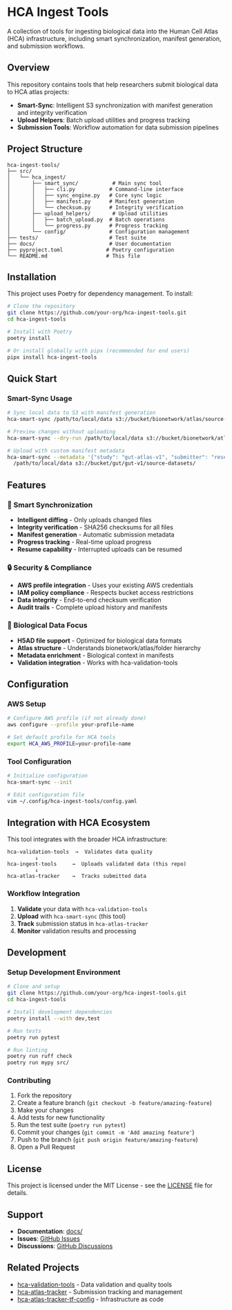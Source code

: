 # HCA Ingest Tools

A collection of tools for ingesting biological data into the Human Cell Atlas (HCA) infrastructure, including smart synchronization, manifest generation, and submission workflows.

## Overview

This repository contains tools that help researchers submit biological data to HCA atlas projects:

- **Smart-Sync**: Intelligent S3 synchronization with manifest generation and integrity verification
- **Upload Helpers**: Batch upload utilities and progress tracking
- **Submission Tools**: Workflow automation for data submission pipelines

## Project Structure

```
hca-ingest-tools/
├── src/
│   └── hca_ingest/
│       ├── smart_sync/           # Main sync tool
│       │   ├── cli.py           # Command-line interface
│       │   ├── sync_engine.py   # Core sync logic
│       │   ├── manifest.py      # Manifest generation
│       │   └── checksum.py      # Integrity verification
│       ├── upload_helpers/       # Upload utilities
│       │   ├── batch_upload.py  # Batch operations
│       │   └── progress.py      # Progress tracking
│       └── config/              # Configuration management
├── tests/                       # Test suite
├── docs/                        # User documentation
├── pyproject.toml              # Poetry configuration
└── README.md                   # This file
```

## Installation

This project uses Poetry for dependency management. To install:

```bash
# Clone the repository
git clone https://github.com/your-org/hca-ingest-tools.git
cd hca-ingest-tools

# Install with Poetry
poetry install

# Or install globally with pipx (recommended for end users)
pipx install hca-ingest-tools
```

## Quick Start

### Smart-Sync Usage

```bash
# Sync local data to S3 with manifest generation
hca-smart-sync /path/to/local/data s3://bucket/bionetwork/atlas/source-datasets/

# Preview changes without uploading
hca-smart-sync --dry-run /path/to/local/data s3://bucket/bionetwork/atlas/source-datasets/

# Upload with custom manifest metadata
hca-smart-sync --metadata '{"study": "gut-atlas-v1", "submitter": "researcher@university.edu"}' \
  /path/to/local/data s3://bucket/gut/gut-v1/source-datasets/
```

## Features

### 🚀 Smart Synchronization
- **Intelligent diffing** - Only uploads changed files
- **Integrity verification** - SHA256 checksums for all files
- **Manifest generation** - Automatic submission metadata
- **Progress tracking** - Real-time upload progress
- **Resume capability** - Interrupted uploads can be resumed

### 🔒 Security & Compliance
- **AWS profile integration** - Uses your existing AWS credentials
- **IAM policy compliance** - Respects bucket access restrictions
- **Data integrity** - End-to-end checksum verification
- **Audit trails** - Complete upload history and manifests

### 🧬 Biological Data Focus
- **H5AD file support** - Optimized for biological data formats
- **Atlas structure** - Understands bionetwork/atlas/folder hierarchy
- **Metadata enrichment** - Biological context in manifests
- **Validation integration** - Works with hca-validation-tools

## Configuration

### AWS Setup

```bash
# Configure AWS profile (if not already done)
aws configure --profile your-profile-name

# Set default profile for HCA tools
export HCA_AWS_PROFILE=your-profile-name
```

### Tool Configuration

```bash
# Initialize configuration
hca-smart-sync --init

# Edit configuration file
vim ~/.config/hca-ingest-tools/config.yaml
```

## Integration with HCA Ecosystem

This tool integrates with the broader HCA infrastructure:

```
hca-validation-tools  →  Validates data quality
         ↓
hca-ingest-tools     →  Uploads validated data (this repo)
         ↓
hca-atlas-tracker    →  Tracks submitted data
```

### Workflow Integration

1. **Validate** your data with `hca-validation-tools`
2. **Upload** with `hca-smart-sync` (this tool)
3. **Track** submission status in `hca-atlas-tracker`
4. **Monitor** validation results and processing

## Development

### Setup Development Environment

```bash
# Clone and setup
git clone https://github.com/your-org/hca-ingest-tools.git
cd hca-ingest-tools

# Install development dependencies
poetry install --with dev,test

# Run tests
poetry run pytest

# Run linting
poetry run ruff check
poetry run mypy src/
```

### Contributing

1. Fork the repository
2. Create a feature branch (`git checkout -b feature/amazing-feature`)
3. Make your changes
4. Add tests for new functionality
5. Run the test suite (`poetry run pytest`)
6. Commit your changes (`git commit -m 'Add amazing feature'`)
7. Push to the branch (`git push origin feature/amazing-feature`)
8. Open a Pull Request

## License

This project is licensed under the MIT License - see the [LICENSE](LICENSE) file for details.

## Support

- **Documentation**: [docs/](docs/)
- **Issues**: [GitHub Issues](https://github.com/your-org/hca-ingest-tools/issues)
- **Discussions**: [GitHub Discussions](https://github.com/your-org/hca-ingest-tools/discussions)

## Related Projects

- [hca-validation-tools](https://github.com/your-org/hca-validation-tools) - Data validation and quality tools
- [hca-atlas-tracker](https://github.com/your-org/hca-atlas-tracker) - Submission tracking and management
- [hca-atlas-tracker-tf-config](https://github.com/your-org/hca-atlas-tracker-tf-config) - Infrastructure as code
